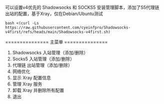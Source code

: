 可以设置v4优先的 Shadowsocks 和 SOCKS5 安装管理脚本，添加了S5代理链出站的配置，基于Xray，仅在Debian/Ubuntu测试

```
bash <(curl -Ls https://raw.githubusercontent.com/cyeinfpro/Shadowsocks-v4first/refs/heads/main/Shadowsocks-v4first.sh)
```

=============== 主菜单 ===============
1. Shadowsocks 入站管理（添加/删除）
2. Socks5 入站管理（添加/删除）
3. 代理链 出站管理（添加/删除）
4. 网络优化
5. 显示 Xray 配置信息
6. 管理 Xray 服务
7. 卸载 Xray 并删除所有配置
0. 退出
